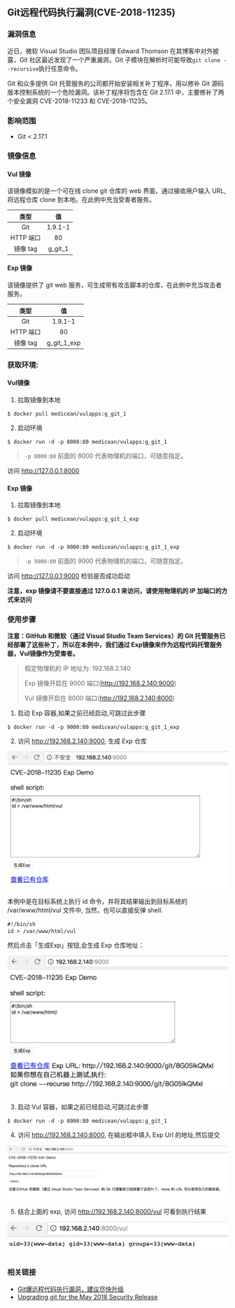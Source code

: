 ## Git远程代码执行漏洞(CVE-2018-11235)

### 漏洞信息

近日，微软 Visual Studio 团队项目经理 Edward Thomson 在其博客中对外披露，Git 社区最近发现了一个严重漏洞，Git 子模块在解析时可能导致`git clone --recursive`执行任意命令。

Git 和众多提供 Git 托管服务的公司都开始安装相关补丁程序，用以修补 Git 源码版本控制系统的一个危险漏洞。该补丁程序将包含在 Git 2.17.1 中，主要修补了两个安全漏洞 CVE-2018-11233 和 CVE-2018-11235。

### 影响范围

* Git < 2.17.1

### 镜像信息

#### Vul 镜像

该镜像模拟的是一个可在线 clone git 仓库的 web 界面，通过接收用户输入 URL, 将远程仓库 clone 到本地。在此例中充当受害者服务。

类型 | 值
:-:|:-:
Git | 1.9.1-1
HTTP 端口 | 80
镜像 tag | g_git_1

#### Exp 镜像

该镜像提供了 git web 服务，可生成带有攻击脚本的仓库，在此例中充当攻击者服务。

类型 | 值
:-:|:-:
Git | 1.9.1-1
HTTP 端口 | 80
镜像 tag | g_git_1_exp

### 获取环境:

#### Vul镜像

1. 拉取镜像到本地

 ```
$ docker pull medicean/vulapps:g_git_1
 ```

2. 启动环境

 ```
$ docker run -d -p 8000:80 medicean/vulapps:g_git_1
 ```
 > `-p 8000:80` 前面的 8000 代表物理机的端口，可随意指定。 

 访问 http://127.0.0.1:8000 

#### Exp 镜像

1. 拉取镜像到本地

 ```
$ docker pull medicean/vulapps:g_git_1_exp
 ```

2. 启动环境

 ```
$ docker run -d -p 9000:80 medicean/vulapps:g_git_1_exp
 ```
 > `-p 9000:80` 前面的 9000 代表物理机的端口，可随意指定。 

 访问 http://127.0.0.1:9000 检验是否成功启动
 
 **注意，exp 镜像请不要直接通过 127.0.0.1 来访问，请使用物理机的 IP 加端口的方式来访问**

### 使用步骤

**注意：GitHub 和微软（通过 Visual Studio Team Services）的 Git 托管服务已经部署了这些补丁，所以在本例中，我们通过 Exp镜像来作为远程代码托管服务器，Vul镜像作为受害者。** 

> 假定物理机的 IP 地址为: 192.168.2.140
> 
> Exp 镜像开启在 9000 端口(http://192.168.2.140:9000)
> 
> Vul 镜像开启在 8000 端口(http://192.168.2.140:8000)

1. 启动 Exp 容器,如果之前已经启动,可跳过此步骤

 ```
$ docker run -d -p 9000:80 medicean/vulapps:g_git_1_exp
 ```

2. 访问 http://192.168.2.140:9000, 生成 Exp 仓库

 ![](./exp-1.png)
 
 本例中是在目标系统上执行 id 命令，并将其结果输出到目标系统的 /var/www/html/vul 文件中, 当然，也可以直接反弹 shell.
 
 ```
 #!/bin/sh
id > /var/www/html/vul
 ```
 然后点击「生成Exp」按钮,会生成 Exp 仓库地址：

 ![](./exp-2.png)


3. 启动 Vul 容器，如果之前已经启动,可跳过此步骤

 ```
$ docker run -d -p 8000:80 medicean/vulapps:g_git_1
 ```

4. 访问 http://192.168.2.140:8000, 在输出框中填入 Exp Url 的地址,然后提交

 ![](./exp-3.png)

5. 结合上面的 exp, 访问 http://192.168.2.140:8000/vul 可看到执行结果

 ![](./exp-4.png)

### 相关链接

* [Git爆远程代码执行漏洞，建议尽快升级](https://mp.weixin.qq.com/s/2TitRx1iGnKgqpYzLqA14w)
* [Upgrading git for the May 2018 Security Release](https://www.edwardthomson.com/blog/upgrading_git_for_cve2018_11235.html)